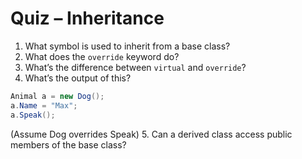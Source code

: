 # Quiz – Inheritance

1. What symbol is used to inherit from a base class?
2. What does the `override` keyword do?
3. What’s the difference between `virtual` and `override`?
4. What’s the output of this?
```csharp
Animal a = new Dog();
a.Name = "Max";
a.Speak();
```
(Assume Dog overrides Speak)
5. Can a derived class access public members of the base class?
